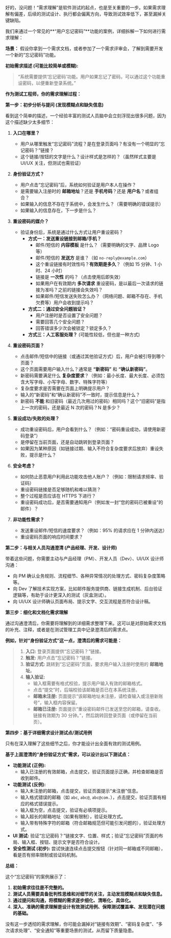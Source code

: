好的，没问题！“需求理解”是软件测试的起点，也是至关重要的一步。如果需求理解有偏差，后续的测试设计、执行都会偏离方向，导致测试效率低下，甚至漏掉关键缺陷。

我们来通过一个常见的**“用户忘记密码”**功能的案例，详细拆解一下如何进行需求理解：

**场景：** 假设你拿到一个需求文档，或者参加了一个需求评审会，了解到需要开发一个新的“忘记密码”功能。

**初始需求描述 (可能比较简单或模糊):**

> “系统需要提供‘忘记密码’功能。用户如果忘记了密码，可以通过这个功能重设密码，以便重新登录系统。”

**作为测试工程师，你的需求理解过程：**

**第一步：初步分析与提问 (发现模糊点和缺失信息)**

看到这个简单的描述，一个经验丰富的测试人员脑中会立刻浮现出很多问题，因为这个描述缺少太多细节：

1.  **入口在哪里？**
    *   用户从哪里触发“忘记密码”流程？是在登录页面吗？有没有一个明显的“忘记密码？”链接？
    *   这个链接/按钮的文字是什么？设计样式是怎样的？（虽然样式主要是 UI/UX 关注，但测试也需验证）

2.  **身份验证方式？**
    *   用户点击“忘记密码”后，系统如何验证是用户本人在操作？
    *   是需要输入注册时的 **邮箱地址**？还是 **手机号码**？还是 **用户名**？或者组合？
    *   如果输入的信息不存在于系统中，会发生什么？（需要明确的错误提示）
    *   如果输入的信息存在，下一步是什么？

3.  **重设密码的媒介？**
    *   验证身份后，系统是通过什么方式让用户重设密码？
        *   **方式一：发送重设链接到邮箱/手机？**
            *   邮件/短信的 **内容模板** 是什么？（需要明确的文字、品牌 Logo 等）
            *   邮件/短信的 **发送方** 是谁？（如 `no-reply@example.com`）
            *   这个重设链接有时效性吗？**有效期是多久**？（例如 15 分钟、1 小时、24 小时）
            *   链接是 **一次性** 的吗？（点击使用后即失效）
            *   如果用户在有效期内 **多次请求** 重设密码，是以最后一次请求的链接为准吗？之前的链接会失效吗？
            *   如果邮件/短信发送失败怎么办？（网络问题、邮箱不存在、手机欠费等）用户会收到提示吗？
        *   **方式二：通过安全问题验证？**
            *   用户注册时是否设置了安全问题？
            *   需要回答几个安全问题？
            *   回答错误多少次会被锁定？锁定多久？
        *   **方式三：人工客服处理？** (可能性较低，但也是一种方式)

4.  **重设密码页面？**
    *   点击邮件/短信中的链接（或通过其他验证方式）后，用户会被引导到哪个页面？
    *   这个页面需要用户输入什么？通常是 **“新密码”** 和 **“确认新密码”**。
    *   新密码需要满足什么 **复杂度要求**？（例如：最小长度、最大长度、必须包含大写字母、小写字母、数字、特殊字符等）
    *   复杂度要求是否需要在页面上明确提示用户？
    *   输入的“新密码”和“确认新密码”不一致时，提示信息是什么？
    *   新密码 **不能** 和旧密码（最近几次用过的密码）相同吗？这个“旧密码”是指上一次的密码，还是最近 N 次的密码？N 是多少？

5.  **重设成功/失败的处理？**
    *   成功重设密码后，用户会看到什么？（例如：“密码重设成功，请使用新密码登录”）
    *   是停留在当前页面，还是自动跳转到登录页面？
    *   如果因为某种原因（如链接过期、输入不符合复杂度要求后放弃）重设失败，提示是什么？

6.  **安全考虑？**
    *   如何防止恶意用户利用此功能攻击他人账户？（例如：限制请求频率、验证码）
    *   重设密码链接是否足够随机和难以猜测？
    *   整个过程是否应该在 HTTPS 下进行？
    *   重设密码成功后，是否需要通知用户（例如发一封“您的密码已被重设”的邮件）？

7.  **非功能性需求？**
    *   发送重设邮件/短信的速度要求？（例如：95% 的请求应在 1 分钟内送达）
    *   重设密码页面的响应时间要求？

**第二步：与相关人员沟通澄清 (产品经理、开发、设计师)**

带着这些问题，你需要主动与产品经理（PM）、开发人员（Dev）、UI/UX 设计师沟通：

*   向 PM 确认业务规则、流程细节、各种异常情况的处理方式、密码复杂度策略等。
*   向 Dev 了解技术实现方案，比如邮件服务提供商、链接生成机制、后台验证逻辑等，有助于设计更深入的测试（灰盒测试）。
*   向 UI/UX 设计师确认页面布局、提示文字、交互流程是否符合设计稿。

**第三步：细化和文档化需求理解**

通过沟通澄清后，你需要将理解到的详细需求整理下来。这可以是对原始需求文档的补充、注释，或者是在测试管理工具中记录澄清后的需求点。

**例如，针对“身份验证方式”这一点，澄清后的需求可能是：**

> 1.  **入口:** 登录页面提供“忘记密码？”链接。
> 2.  **触发:** 用户点击“忘记密码？”链接。
> 3.  **验证方式:** 跳转到“忘记密码”页面，要求用户输入注册时使用的 **邮箱地址**。
> 4.  **输入验证:**
>     *   输入框需要有格式校验，提示用户输入有效的邮箱格式。
>     *   点击“提交”时，后端校验该邮箱是否已在本系统注册。
>     *   **邮箱未注册:** 页面提示“该邮箱地址未注册，请检查输入或注册新账号”，输入框内容保留。
>     *   **邮箱已注册:** 页面提示“重设密码邮件已发送至您的邮箱，请查收。链接有效期为 30 分钟。”，然后跳转回登录页面（或停留在当前页）。

**第四步：基于详细需求设计测试点/测试用例**

只有在深入理解了这些细节之后，你才能设计出全面有效的测试用例。

**基于上面澄清的“身份验证方式”需求，可以设计出以下测试点：**

*   **功能测试 (正例):**
    *   输入已注册的有效邮箱，点击提交，验证页面提示正确，并检查邮箱是否收到邮件。
*   **功能测试 (反例):**
    *   输入未注册的邮箱，点击提交，验证页面提示“未注册”信息。
    *   输入格式错误的邮箱（如 `abc`, `abc@`, `abc@com.`），点击提交，验证页面有相应的格式错误提示。
    *   输入框为空，点击提交，验证有必填项提示。
    *   输入超长的邮箱地址（如果有限制），验证处理方式。
    *   输入带有特殊字符的邮箱（符合邮箱规范但可能引发问题的），验证处理方式。
*   **UI 测试:** 验证“忘记密码？”链接文字、位置、样式；验证“忘记密码”页面的布局、输入框、按钮、提示文字是否符合设计。
*   **安全性测试 (初步):** 尝试快速连续点击提交按钮（针对同一邮箱或不同邮箱），看是否有频率限制或验证码机制。

**总结：**

这个“忘记密码”的案例展示了：

1.  **初始需求往往是不完整的。**
2.  **测试人员需要具备批判性思维和对细节的关注，主动发现模糊点和缺失信息。**
3.  **通过提问和沟通，将模糊的需求逐步细化、清晰化、具体化。**
4.  **深入、准确的需求理解是设计有效测试用例、保障测试覆盖率、发现潜在问题的基础。**

没有这一步透彻的需求理解，你可能会漏掉对“链接有效期”、“密码复杂度”、“多次请求处理”、“安全通知”等重要场景的测试，从而留下质量隐患。
